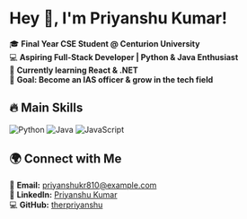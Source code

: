# Hey 👋, I'm Priyanshu Kumar!  

🎓 **Final Year CSE Student @ Centurion University**  
💻 **Aspiring Full-Stack Developer | Python & Java Enthusiast**  
🚀 **Currently learning React & .NET**  
🎯 **Goal: Become an IAS officer & grow in the tech field**  

## 🔥 Main Skills  
![Python](https://img.shields.io/badge/Python-3776AB?style=for-the-badge&logo=python&logoColor=white)
![Java](https://img.shields.io/badge/Java-007396?style=for-the-badge&logo=java&logoColor=white)
![JavaScript](https://img.shields.io/badge/JavaScript-F7DF1E?style=for-the-badge&logo=javascript&logoColor=black)

## 🌍 Connect with Me  
📧 **Email:** [priyanshukr810@example.com](mailto:priyanshu@example.com)  
🔗 **LinkedIn:** [Priyanshu Kumar](https://www.linkedin.com/in/priyanshu70/)  
💻 **GitHub:** [therpriyanshu](https://github.com/therpriyanshu)  
